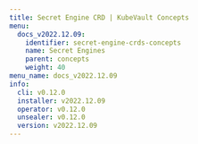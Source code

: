 ```yaml
---
title: Secret Engine CRD | KubeVault Concepts
menu:
  docs_v2022.12.09:
    identifier: secret-engine-crds-concepts
    name: Secret Engines
    parent: concepts
    weight: 40
menu_name: docs_v2022.12.09
info:
  cli: v0.12.0
  installer: v2022.12.09
  operator: v0.12.0
  unsealer: v0.12.0
  version: v2022.12.09
---
```



